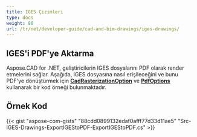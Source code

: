 ```yaml
---
title: IGES Çizimleri
type: docs
weight: 80
url: /tr/net/developer-guide/cad-and-bim-drawings/iges-drawings/
---
```


## **IGES'i PDF'ye Aktarma**

Aspose.CAD for .NET, geliştiricilerin IGES dosyalarını PDF olarak render etmelerini sağlar. Aşağıda, IGES dosyasına nasıl erişileceğini ve bunu PDF'ye dönüştürmek için [**CadRasterizationOption**](https://reference.aspose.com/cad/net/aspose.cad.imageoptions/cadrasterizationoptions) ve [**PdfOptions**](https://reference.aspose.com/cad/net/aspose.cad.imageoptions/pdfoptions) kullanarak bir kod örneği bulunmaktadır.

## Örnek Kod

{{< gist "aspose-com-gists" "88cdd0899132edaf0afff77d33d11ae5" "Src-IGES-Drawings-ExportIGEStoPDF-ExportIGEStoPDF.cs" >}}

